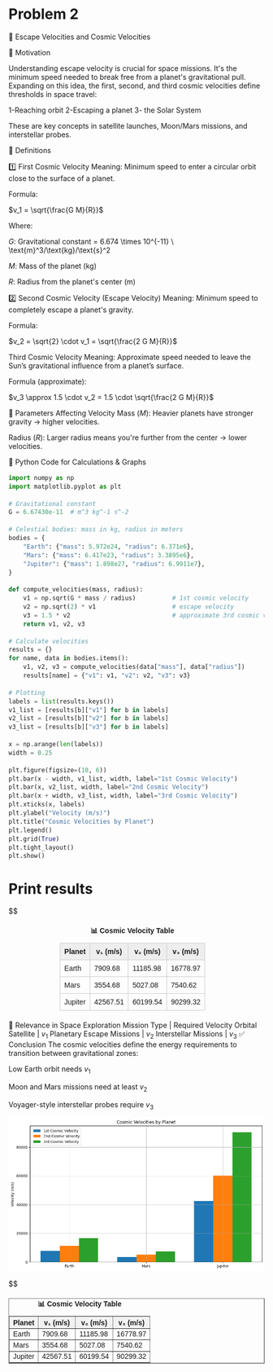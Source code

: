 # Problem 2
🚀 Escape Velocities and Cosmic Velocities

🧭 Motivation

Understanding escape velocity is crucial for space missions. It's the minimum speed needed to break free from a planet's gravitational pull. Expanding on this idea, the first, second, and third cosmic velocities define thresholds in space travel:

1-Reaching orbit
2-Escaping a planet
3- the Solar System

These are key concepts in satellite launches, Moon/Mars missions, and interstellar probes.

🧠 Definitions

1️⃣ First Cosmic Velocity
Meaning: Minimum speed to enter a circular orbit close to the surface of a planet.

Formula:

$v_1 = \sqrt{\frac{G M}{R}}$

Where:

$G$: Gravitational constant = 6.674 \times 10^{-11} \ \text{m}^3/\text{kg}/\text{s}^2

$M$: Mass of the planet (kg)

$R$: Radius from the planet's center (m)

2️⃣ Second Cosmic Velocity (Escape Velocity)
Meaning: Minimum speed to completely escape a planet's gravity.

Formula:

$v_2 = \sqrt{2} \cdot v_1 = \sqrt{\frac{2 G M}{R}}$

 Third Cosmic Velocity
Meaning: Approximate speed needed to leave the Sun’s gravitational influence from a planet’s surface.

Formula (approximate):

$v_3 \approx 1.5 \cdot v_2 = 1.5 \cdot \sqrt{\frac{2 G M}{R}}$

📐 Parameters Affecting Velocity
Mass ($M$): Heavier planets have stronger gravity → higher velocities.

Radius ($R$): Larger radius means you're further from the center → lower velocities.

🧮 Python Code for Calculations & Graphs

```python
import numpy as np
import matplotlib.pyplot as plt

# Gravitational constant
G = 6.67430e-11  # m^3 kg^-1 s^-2

# Celestial bodies: mass in kg, radius in meters
bodies = {
    "Earth": {"mass": 5.972e24, "radius": 6.371e6},
    "Mars": {"mass": 6.417e23, "radius": 3.3895e6},
    "Jupiter": {"mass": 1.898e27, "radius": 6.9911e7},
}

def compute_velocities(mass, radius):
    v1 = np.sqrt(G * mass / radius)          # 1st cosmic velocity
    v2 = np.sqrt(2) * v1                     # escape velocity
    v3 = 1.5 * v2                            # approximate 3rd cosmic velocity
    return v1, v2, v3

# Calculate velocities
results = {}
for name, data in bodies.items():
    v1, v2, v3 = compute_velocities(data["mass"], data["radius"])
    results[name] = {"v1": v1, "v2": v2, "v3": v3}

# Plotting
labels = list(results.keys())
v1_list = [results[b]["v1"] for b in labels]
v2_list = [results[b]["v2"] for b in labels]
v3_list = [results[b]["v3"] for b in labels]

x = np.arange(len(labels))
width = 0.25

plt.figure(figsize=(10, 6))
plt.bar(x - width, v1_list, width, label="1st Cosmic Velocity")
plt.bar(x, v2_list, width, label="2nd Cosmic Velocity")
plt.bar(x + width, v3_list, width, label="3rd Cosmic Velocity")
plt.xticks(x, labels)
plt.ylabel("Velocity (m/s)")
plt.title("Cosmic Velocities by Planet")
plt.legend()
plt.grid(True)
plt.tight_layout()
plt.show()
```

# Print results
$$
<table style="border-collapse: collapse; width: 60%; margin: 20px auto; font-family: Arial, sans-serif;">
  <caption style="caption-side: top; font-weight: bold; margin-bottom: 10px;">📊 Cosmic Velocity Table</caption>
  <thead>
    <tr style="background-color: #eee;">
      <th style="border: 1px solid #ccc; padding: 8px;">Planet</th>
      <th style="border: 1px solid #ccc; padding: 8px;">v₁ (m/s)</th>
      <th style="border: 1px solid #ccc; padding: 8px;">v₂ (m/s)</th>
      <th style="border: 1px solid #ccc; padding: 8px;">v₃ (m/s)</th>
    </tr>
  </thead>
  <tbody>
    <tr>
      <td style="border: 1px solid #ccc; padding: 8px;">Earth</td>
      <td style="border: 1px solid #ccc; padding: 8px;">7909.68</td>
      <td style="border: 1px solid #ccc; padding: 8px;">11185.98</td>
      <td style="border: 1px solid #ccc; padding: 8px;">16778.97</td>
    </tr>
    <tr>
      <td style="border: 1px solid #ccc; padding: 8px;">Mars</td>
      <td style="border: 1px solid #ccc; padding: 8px;">3554.68</td>
      <td style="border: 1px solid #ccc; padding: 8px;">5027.08</td>
      <td style="border: 1px solid #ccc; padding: 8px;">7540.62</td>
    </tr>
    <tr>
      <td style="border: 1px solid #ccc; padding: 8px;">Jupiter</td>
      <td style="border: 1px solid #ccc; padding: 8px;">42567.51</td>
      <td style="border: 1px solid #ccc; padding: 8px;">60199.54</td>
      <td style="border: 1px solid #ccc; padding: 8px;">90299.32</td>
    </tr>
  </tbody>
</table>



🚀 Relevance in Space Exploration
Mission Type | Required Velocity
Orbital Satellite | $v_1$
Planetary Escape Missions | $v_2$
Interstellar Missions | $v_3$
✅ Conclusion
The cosmic velocities define the energy requirements to transition between gravitational zones:

Low Earth orbit needs $v_1$

Moon and Mars missions need at least $v_2$

Voyager-style interstellar probes require $v_3$

![alt text](image-3.png)

$$
<table border="1" cellpadding="10" cellspacing="0" style="border-collapse: collapse; margin: 20px auto; font-family: sans-serif;">
  <caption style="font-weight: bold; margin-bottom: 10px;">📊 Cosmic Velocity Table</caption>
  <thead>
    <tr style="background-color: #f2f2f2;">
      <th>Planet</th>
      <th>v₁ (m/s)</th>
      <th>v₂ (m/s)</th>
      <th>v₃ (m/s)</th>
    </tr>
  </thead>
  <tbody>
    <tr>
      <td>Earth</td>
      <td>7909.68</td>
      <td>11185.98</td>
      <td>16778.97</td>
    </tr>
    <tr>
      <td>Mars</td>
      <td>3554.68</td>
      <td>5027.08</td>
      <td>7540.62</td>
    </tr>
    <tr>
      <td>Jupiter</td>
      <td>42567.51</td>
      <td>60199.54</td>
      <td>90299.32</td>
    </tr>
  </tbody>
</table>


